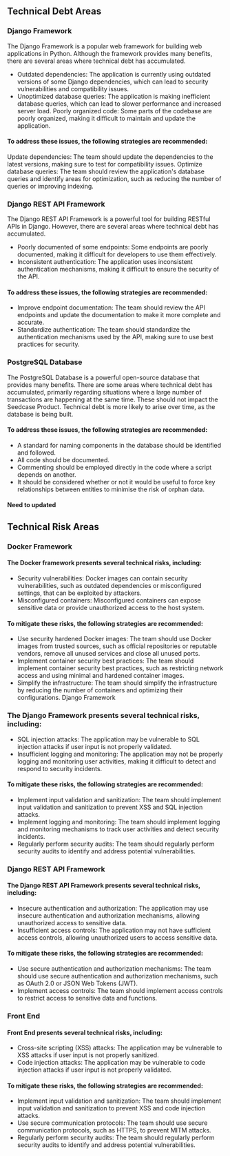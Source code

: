 ## Technical Debt Areas

### Django Framework

The Django Framework is a popular web framework for building web applications in
Python. Although the framework provides many benefits, there are several areas
where technical debt has accumulated.

* Outdated dependencies: The application is currently using outdated versions of
  some Django dependencies, which can lead to security vulnerabilities and
  compatibility issues.
* Unoptimized database queries: The application is making inefficient database
  queries, which can lead to slower performance and increased server load.
  Poorly organized code: Some parts of the codebase are poorly organized, making
  it difficult to maintain and update the application.

#### To address these issues, the following strategies are recommended:

Update dependencies: The team should update the dependencies to the latest
versions, making sure to test for compatibility issues.
Optimize database queries: The team should review the application's database
queries and identify areas for optimization, such as reducing the number of
queries or improving indexing.

### Django REST API Framework

The Django REST API Framework is a powerful tool for building RESTful APIs in
Django. However, there are several areas where technical debt has accumulated.

* Poorly documented of some endpoints: Some endpoints are poorly documented,
  making it difficult for developers to use them effectively.
* Inconsistent authentication: The application uses inconsistent authentication
  mechanisms, making it difficult to ensure the security of the API.

#### To address these issues, the following strategies are recommended:

* Improve endpoint documentation: The team should review the API endpoints and
  update the documentation to make it more complete and accurate.
* Standardize authentication: The team should standardize the authentication
  mechanisms used by the API, making sure to use best practices for security.

### PostgreSQL Database

The PostgreSQL Database is a powerful open-source database that provides many
benefits. There are some areas where technical debt has accumulated, primarily regarding situations where a large number of transactions are happening at the same time.  These should not impact the Seedcase Product.  Technical debt is more likely to arise over time, as the database is being built.  

#### To address these issues, the following strategies are recommended:

* A standard for naming components in the database should be identified and followed.
* All code should be documented.
* Commenting should be employed directly in the code where a script depends on another.
* It should be considered whether or not it would be useful to force key relationships between entities to minimise the risk of orphan data.

#### Need to updated

## Technical Risk Areas

### Docker Framework

#### The Docker framework presents several technical risks, including:

* Security vulnerabilities: Docker images can contain security vulnerabilities,
  such as outdated dependencies or misconfigured settings, that can be exploited
  by attackers.
* Misconfigured containers: Misconfigured containers can expose sensitive
  data or provide unauthorized access to the host system.

#### To mitigate these risks, the following strategies are recommended:

* Use security hardened Docker images: The team should use Docker images from
  trusted sources, such as official repositories or reputable vendors,
  remove all unused services and close all unused ports.
* Implement container security best practices: The team should implement
  container security best practices, such as restricting network access and
  using minimal
  and hardened container images.
* Simplify the infrastructure: The team should simplify the infrastructure by
  reducing the number of containers and optimizing their configurations.
  Django Framework

### The Django Framework presents several technical risks, including:

* SQL injection attacks: The application may be vulnerable to SQL injection
  attacks if user input is not properly validated.
* Insufficient logging and monitoring: The application may not be properly
  logging and monitoring user activities, making it difficult to detect and
  respond to security incidents.

#### To mitigate these risks, the following strategies are recommended:

* Implement input validation and sanitization: The team should implement input
  validation and sanitization to prevent XSS and SQL injection attacks.
* Implement logging and monitoring: The team should implement logging and
  monitoring mechanisms to track user activities and detect security incidents.
* Regularly perform security audits: The team should regularly perform security
  audits to identify and address potential vulnerabilities.

### Django REST API Framework

#### The Django REST API Framework presents several technical risks, including:

* Insecure authentication and authorization: The application may use insecure
  authentication and authorization mechanisms, allowing unauthorized access to
  sensitive data.
* Insufficient access controls: The application may not have sufficient access
  controls, allowing unauthorized users to access sensitive data.

#### To mitigate these risks, the following strategies are recommended:

* Use secure authentication and authorization mechanisms: The team should use
  secure authentication and authorization mechanisms, such as OAuth 2.0 or JSON
  Web Tokens (JWT).
* Implement access controls: The team should implement access controls to
  restrict access to sensitive data and functions.

### Front End

#### Front End presents several technical risks, including:

* Cross-site scripting (XSS) attacks: The application may be vulnerable to
  XSS attacks if user input is not properly sanitized.
* Code injection attacks: The application may be vulnerable to code injection
  attacks if user input is not properly validated.

#### To mitigate these risks, the following strategies are recommended:

* Implement input validation and sanitization: The team should implement
  input validation and sanitization to prevent XSS and code injection attacks.
* Use secure communication protocols: The team should use secure
  communication protocols, such as HTTPS, to prevent MITM attacks.
* Regularly perform security audits: The team should regularly perform
  security audits to identify and address potential vulnerabilities.
